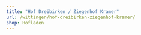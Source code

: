 ```yaml
---
title: "Hof Dreibirken / Ziegenhof Kramer"
url: /wittingen/hof-dreibirken-ziegenhof-kramer/
shop: Hofladen
---
```


